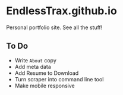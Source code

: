 # EndlessTrax.github.io 
Personal portfolio site. See all the stuff!

## To Do
- Write `About` copy
- Add meta data
- Add Resume to Download
- Turn scraper into command line tool
- Make mobile responsive
